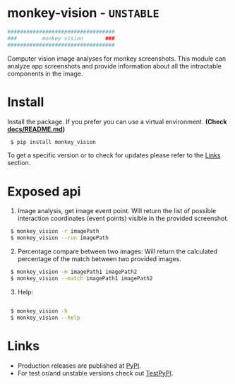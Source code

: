 # monkey-vision - `UNSTABLE`

```bash
##################################
###        monkey vision       ###
##################################
```

Computer vision image analyses for monkey screenshots.
This module can analyze app screenshots and provide information about all the intractable components in the image.

# Install

Install the package. If you prefer you can use a virtual environment. **(Check [docs/README.md](/docs/README.md))**

```bash
 $ pip install monkey_vision
```

To get a specific version or to check for updates please refer to the [Links](#Links) section.

# Exposed api

1. Image analysis, get image event point.
Will return the list of possible interaction coordinates (event points) visible in the provided screenshot. 

```bash
 $ monkey_vision -r imagePath
 $ monkey_vision --run imagePath
```

2. Percentage compare between two images:
Will return the calculated percentage of the match between two provided images.

```bash
 $ monkey_vision -m imagePath1 imagePath2
 $ monkey_vision --match imagePath1 imagePath2
```

3. Help:
```bash

 $ monkey_vision -h
 $ monkey_vision --help
```


# Links 

- Production releases are published at [PyPI](https://pypi.org/project/monkey-vision/).
- For test or/and unstable versions check out [TestPyPI](https://test.pypi.org/project/monkey-vision/).

